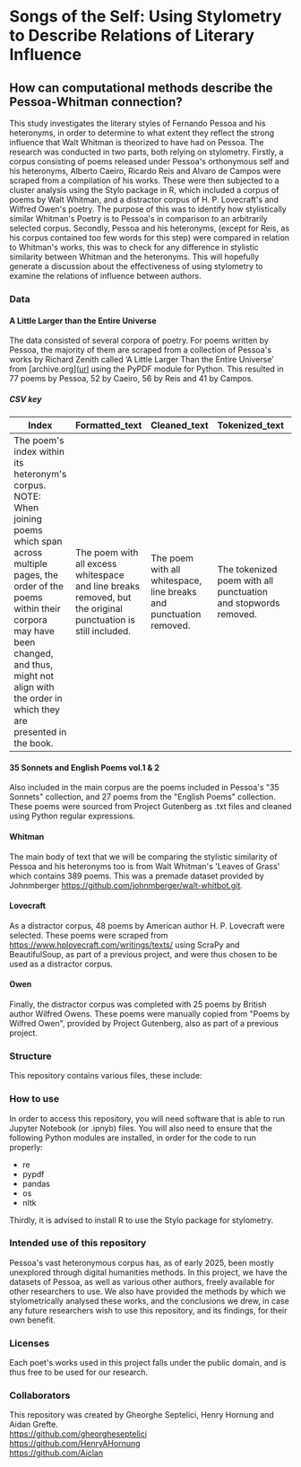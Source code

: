 # Songs of the Self: Using Stylometry to Describe Relations of Literary Influence



## How can computational methods describe the Pessoa-Whitman connection?

This study investigates the literary styles of Fernando Pessoa and his heteronyms, in order to determine to what extent they reflect the strong influence that Walt Whitman is theorized to have had on Pessoa. The research was conducted in two parts, both relying on stylometry. Firstly, a corpus consisting of poems released under Pessoa's orthonymous self and his heteronyms, Alberto Caeiro, Ricardo Reis and Alvaro de Campos were scraped from a compilation of his works. These were then subjected to a cluster analysis using the Stylo package in R, which included a corpus of poems by Walt Whitman, and a distractor corpus of H. P. Lovecraft's and Wilfred Owen's poetry. The purpose of this was to identify how stylistically similar Whitman's Poetry is to Pessoa's in comparison to an arbitrarily selected corpus. Secondly, Pessoa and his heteronyms, (except for Reis, as his corpus contained too few words for this step) were compared in relation to Whitman's works, this was to check for any difference in stylistic similarity between Whitman and the heteronyms. This will hopefully generate a discussion about the effectiveness of using stylometry to examine the relations of influence between authors.

### Data
#### A Little Larger than the Entire Universe
The data consisted of several corpora of poetry. For poems written by Pessoa, the majority of them are scraped from a collection of Pessoa's works by Richard Zenith called ‘A Little Larger Than the Entire Universe’ from [archive.org]([url](https://archive.org/details/fernando-pessoa-a-little-larger-than-the-entire-universe-selected-poems-penguin-classics-2006/Fernando%20Pessoa%20A%20Little%20Larger%20Than%20the%20Entire%20Universe%20Selected%20Poems%20Penguin%20Classics%202006/
) using the PyPDF module for Python. This resulted in 77 poems by Pessoa, 52 by Caeiro, 56 by Reis and 41 by Campos.
##### CSV key
| Index | Formatted_text | Cleaned_text | Tokenized_text | Heteronym |
| ----- | -------------- | ------------ | -------------- | --------- |
| The poem's index within its heteronym's corpus. NOTE: When joining poems which span across multiple pages, the order of the poems within their corpora may have been changed, and thus, might not align with the order in which they are presented in the book. | The poem with all excess whitespace and line breaks removed, but the original punctuation is still included. | The poem with all whitespace, line breaks and punctuation removed. | The tokenized poem with all punctuation and stopwords removed. | The name of the heteronym to whom the poem is attributed. |

#### 35 Sonnets and English Poems vol.1 & 2
Also included in the main corpus are the poems included in Pessoa's "35 Sonnets" collection, and 27 poems from the "English Poems" collection. These poems were sourced from Project Gutenberg as .txt files and cleaned using Python regular expressions.

#### Whitman
The main body of text that we will be comparing the stylistic similarity of Pessoa and his heteronyms too is from Walt Whitman's 'Leaves of Grass' which contains 389 poems. This was a premade dataset provided by Johnmberger https://github.com/johnmberger/walt-whitbot.git.

#### Lovecraft
As a distractor corpus, 48 poems by American author H. P. Lovecraft were selected. These poems were scraped from https://www.hplovecraft.com/writings/texts/ using ScraPy and BeautifulSoup, as part of a previous project, and were thus chosen to be used as a distractor corpus.

#### Owen
Finally, the distractor corpus was completed with 25 poems by British author Wilfred Owens. These poems were manually copied from "Poems by Wilfred Owen", provided by Project Gutenberg, also as part of a previous project.

### Structure 
This repository contains various files, these include:


### How to use
In order to access this repository, you will need software that is able to run Jupyter Notebook (or .ipnyb) files. You will also need to ensure that the following Python modules are installed, in order for the code to run properly:
- re
- pypdf
- pandas
- os
- nltk

Thirdly, it is advised to install R to use the Stylo package for stylometry.

### Intended use of this repository
Pessoa's vast heteronymous corpus has, as of early 2025, been mostly unexplored through digital humanities methods. In this project, we have the datasets of Pessoa, as well as various other authors, freely available for other researchers to use. We also have provided the methods by which we stylometrically analysed these works, and the conclusions we drew, in case any future researchers wish to use this repository, and its findings,  for their own benefit.

### Licenses
Each poet's works used in this project falls under the public domain, and is thus free to be used for our research.

### Collaborators
  This repository was created by Gheorghe Septelici, Henry Hornung and Aidan Grefte.  
  https://github.com/gheorgheseptelici  
  https://github.com/HenryAHornung  
  https://github.com/Aiclan  
